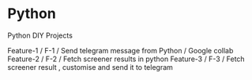 # Python
Python DIY Projects

Feature-1 / F-1 / Send telegram message from Python / Google collab
Feature-2 / F-2 / Fetch screener results in python
Feature-3 / F-3 / Fetch screener result , customise and send it to telegram
